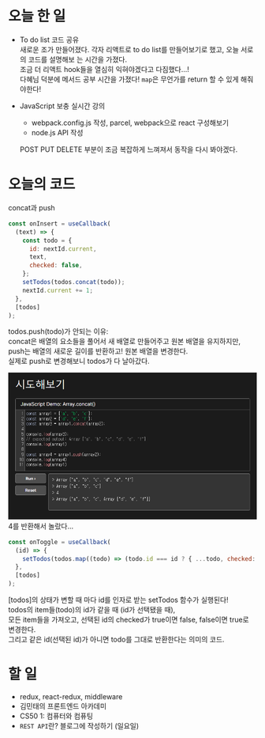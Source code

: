 # 오늘 한 일

- To do list 코드 공유  
  새로운 조가 만들어졌다. 각자 리액트로 to do list를 만들어보기로 했고, 오늘 서로의 코드를 설명해보
  는 시간을 가졌다.  
  조금 더 리액트 hook들을 열심히 익혀야겠다고 다짐했다...!  
  다혜님 덕분에 메서드 공부 시간을 가졌다! `map`은 무언가를 return 할 수 있게 해줘야한다!

- JavaScript 보충 실시간 강의

  - webpack.config.js 작성, parcel, webpack으로 react 구성해보기
  - node.js API 작성

  POST PUT DELETE 부분이 조금 복잡하게 느껴져서 동작을 다시 봐야겠다.

# 오늘의 코드

concat과 push

```js
const onInsert = useCallback(
  (text) => {
    const todo = {
      id: nextId.current,
      text,
      checked: false,
    };
    setTodos(todos.concat(todo));
    nextId.current += 1;
  },
  [todos]
);
```

todos.push(todo)가 안되는 이유:  
concat은 배열의 요소들을 풀어서 새 배열로 만들어주고 원본 배열을 유지하지만,  
push는 배열의 새로운 길이를 반환하고! 원본 배열을 변경한다.  
실제로 push로 변경해보니 todos가 다 날아갔다.

![concat과push](./images/220819-TIL.png)  
4를 반환해서 놀랐다...

```js
const onToggle = useCallback(
  (id) => {
    setTodos(todos.map((todo) => (todo.id === id ? { ...todo, checked: !todo.checked } : todo)));
  },
  [todos]
);
```

[todos]의 상태가 변할 때 마다 id를 인자로 받는 setTodos 함수가 실행된다!  
todos의 item들(todo)의 id가 같을 때 (id가 선택됐을 때),  
모든 item들을 가져오고, 선택된 id의 checked가 true이면 false, false이면 true로 변경한다.  
그리고 같은 id(선택된 id)가 아니면 todo를 그대로 반환한다는 의미의 코드.

# 할 일

- redux, react-redux, middleware
- 김민태의 프론트엔드 아카데미
- CS50 1: 컴퓨터와 컴퓨팅
- `REST API`란? 블로그에 작성하기 (일요일)

